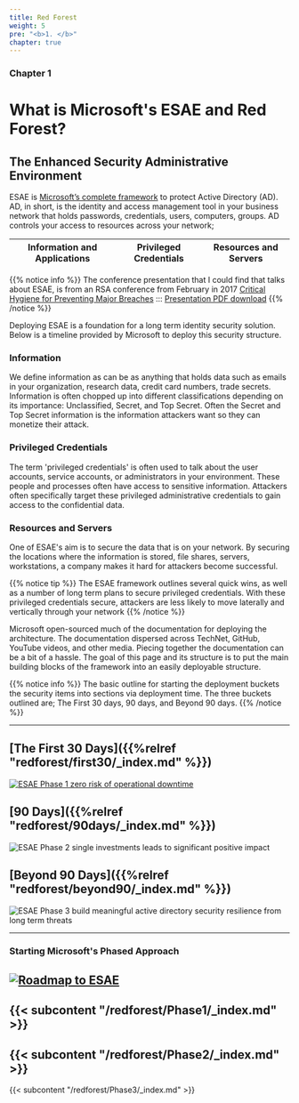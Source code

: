 ```yaml
---
title: Red Forest
weight: 5
pre: "<b>1. </b>"
chapter: true
---
```

### Chapter 1

# What is Microsoft's ESAE and Red Forest?

## The Enhanced Security Administrative Environment

ESAE is [Microsoft’s complete framework](https://social.technet.microsoft.com/wiki/contents/articles/37509.active-directory-red-forest-design-aka-enhanced-security-administrative-environment-esae.aspx) to protect Active Directory (AD). AD, in short, is the identity and access management tool in your business network that holds passwords, credentials, users, computers, groups. AD controls your access to resources across your network; 

| Information and Applications | Privileged Credentials | Resources and Servers |
| ---------------------------- | ---------------------- | --------------------- |


{{% notice info %}}
The conference presentation that I could find that talks about ESAE, is from an RSA conference from February in 2017 [Critical Hygiene for Preventing Major Breaches](https://www.rsaconference.com/usa/us-2017/agenda/critical-hygiene-for-preventing-major-breaches) ::: [Presentation PDF download](https://published-prd.lanyonevents.com/published/rsaus17/sessionsFiles/3774/CXO-F02-Critical-Hygiene-for-Preventing-Major-Breaches.pdf)
{{% /notice %}}

Deploying ESAE is a foundation for a long term identity security solution.  Below is a timeline provided by Microsoft to deploy this security structure.

### Information

We define information as can be as anything that holds data such as emails in your organization, research data, credit card numbers, trade secrets. Information is often chopped up into different classifications depending on its importance: Unclassified, Secret, and Top Secret.  Often the Secret and Top Secret information is the information attackers want so they can monetize their attack. 

### Privileged Credentials

The term 'privileged credentials' is often used to talk about the user accounts, service accounts, or administrators in your environment.  These people and processes often have access to sensitive information.  Attackers often specifically target these privileged administrative credentials to gain access to the confidential data. 

### Resources and Servers

One of ESAE's aim is to secure the data that is on your network.  By securing the locations where the information is stored, file shares, servers, workstations, a company makes it hard for attackers become successful.  

{{% notice tip %}} 
The ESAE framework outlines several quick wins, as well as a number of long term plans to secure privileged credentials. With these privileged credentials secure, attackers are less likely to move laterally and vertically through your network
{{% /notice %}}

Microsoft open-sourced much of the documentation for deploying the architecture. The documentation dispersed across TechNet, GitHub, YouTube videos, and other media. Piecing together the documentation can be a bit of a hassle.  The goal of this page and its structure is to put the main building blocks of the framework into an easily deployable structure.

{{% notice info %}}
The basic outline for starting the deployment buckets the security items into sections via deployment time. The three buckets outlined are; The First 30 days, 90 days, and Beyond 90 days.
{{% /notice %}}

---
## [The First 30 Days]({{%relref "redforest/first30/_index.md" %}})
[![ESAE Phase 1 zero risk of operational downtime](</en/redforest/images/First 30 Days.png?classes=shadow>)](first30/)
## [90 Days]({{%relref "redforest/90days/_index.md" %}})

![ESAE Phase 2 single investments leads to significant positive impact](</en/redforest/images/First 90 Days.png?classes=shadow>)
## [Beyond 90 Days]({{%relref "redforest/beyond90/_index.md" %}})

![ESAE Phase 3 build meaningful active directory security resilience from long term threats](</en/redforest/images/Beyond 90.png?classes=shadow>)

---
### Starting Microsoft's Phased Approach

[![Roadmap to ESAE](</en/redforest/images/Roadmap First 30 and 90 Days.png?classes=shadow>)](https://docs.microsoft.com/en-us/windows-server/identity/securing-privileged-access/securing-privileged-access)
---

{{< subcontent "/redforest/Phase1/_index.md" >}}
---

{{< subcontent "/redforest/Phase2/_index.md" >}}
---

{{< subcontent "/redforest/Phase3/_index.md" >}}